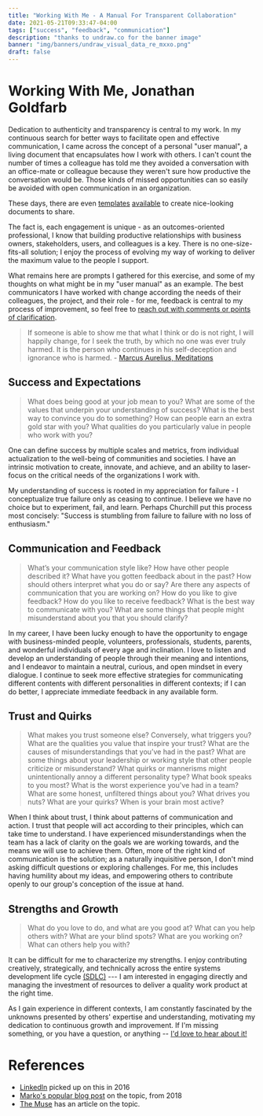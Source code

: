 ```yaml
---
title: "Working With Me - A Manual For Transparent Collaboration"
date: 2021-05-21T09:33:47-04:00
tags: ["success", "feedback", "communication"]
description: "thanks to undraw.co for the banner image"
banner: "img/banners/undraw_visual_data_re_mxxo.png"
draft: false
---
```



# Working With Me, Jonathan Goldfarb

Dedication to authenticity and transparency is central to my work.
In my continuous search for better ways to facilitate open and effective communication, I came across the concept of a personal "user manual", a living document that encapsulates how I work with others.
I can't count the number of times a colleague has told me they avoided a conversation with an office-mate or colleague because they weren't sure how productive the conversation would be.
Those kinds of missed opportunities can so easily be avoided with open communication in an organization.

These days, there are even [templates](https://docs.google.com/document/d/1IZwTwEpHzo4KHa5Lxgc0fOCkJqpYH59YWBkZI1K3JVo/edit) [available](https://www.manualof.me) to create nice-looking documents to share.

The fact is, each engagement is unique - as an outcomes-oriented professional, I know that building productive relationships with business owners, stakeholders, users, and colleagues is a key.
There is no one-size-fits-all solution; I enjoy the process of evolving my way of working to deliver the maximum value to the people I support.

What remains here are prompts I gathered for this exercise, and some of my thoughts on what might be in my "user manual" as an example.
The best communicators I have worked with change according the needs of their colleagues, the project, and their role - for me, feedback is central to my process of improvement, so feel free to [reach out with comments or points of clarification](mailto:jgoldfar@gmail.com).

> If someone is able to show me that what I think or do is not right, I will happily change, for I seek the truth, by which no one was ever truly harmed. It is the person who continues in his self-deception and ignorance who is harmed. - [Marcus Aurelius, Meditations](https://www.goodreads.com/work/quotes/31010)

## Success and Expectations

> What does being good at your job mean to you? What are some of the values that underpin your understanding of success? What is the best way to convince you do to something? How can people earn an extra gold star with you? What qualities do you particularly value in people who work with you?

One can define success by multiple scales and metrics, from individual actualization to the well-being of communities and societies.
I have an intrinsic motivation to create, innovate, and achieve, and an ability to laser-focus on the critical needs of the organizations I work with.

My understanding of success is rooted in my appreciation for failure - I conceptualize true failure only as ceasing to continue.
I believe we have no choice but to experiment, fail, and learn.
Perhaps Churchill put this process most concisely: "Success is stumbling from failure to failure with no loss of enthusiasm."


## Communication and Feedback

> What’s your communication style like? How have other people described it? What have you gotten feedback about in the past? How should others interpret what you do or say? Are there any aspects of communication that you are working on? How do you like to give feedback? How do you like to receive feedback? What is the best way to communicate with you? What are some things that people might misunderstand about you that you should clarify?


In my career, I have been lucky enough to have the opportunity to engage with business-minded people, volunteers, professionals, students, parents, and wonderful individuals of every age and inclination.
I love to listen and develop an understanding of people through their meaning and intentions, and I endeavor to maintain a neutral, curious, and open mindset in every dialogue.
I continue to seek more effective strategies for communicating different contents with different personalities in different contexts; if I can do better, I appreciate immediate feedback in any available form.


## Trust and Quirks

> What makes you trust someone else? Conversely, what triggers you? What are the qualities you value that inspire your trust? What are the causes of misunderstandings that you’ve had in the past? What are some things about your leadership or working style that other people criticize or misunderstand? What quirks or mannerisms might unintentionally annoy a different personality type? What book speaks to you most? What is the worst experience you've had in a team? What are some honest, unfiltered things about you? What drives you nuts? What are your quirks? When is your brain most active?

When I think about trust, I think about patterns of communication and action.
I trust that people will act according to their principles, which can take time to understand.
I have experienced misunderstandings when the team has a lack of clarity on the goals we are working towards, and the means we will use to achieve them.
Often, more of the right kind of communication is the solution; as a naturally inquisitive person, I don't mind asking difficult questions or exploring challenges.
For me, this includes having humility about my ideas, and empowering others to contribute openly to our group's conception of the issue at hand.


## Strengths and Growth
> What do you love to do, and what are you good at? What can you help others with?
> What are your blind spots? What are you working on? What can others help you with?

It can be difficult for me to characterize my strengths.
I enjoy contributing creatively, strategically, and technically across the entire systems development life cycle [(SDLC)](https://en.wikipedia.org/wiki/Systems_development_life_cycle) --- I am interested in engaging directly and managing the investment of resources to deliver a quality work product at the right time.

As I gain experience in different contexts, I am constantly fascinated by the
unknowns presented by others' expertise and understanding, motivating my dedication to continuous growth and improvement.
If I'm missing something, or you have a question, or anything -- [I'd love to hear about it!](mailto:jgoldfar@gmail.com)

# References
- [LinkedIn](https://www.linkedin.com/pulse/do-you-have-user-manual-your-team-polly-chandler/) picked up on this in 2016
- [Marko's popular blog post](https://medium.com/swlh/user-manual-to-me-92c8ce68f960) on the topic, from 2018
- [The Muse](https://www.themuse.com/advice/how-to-be-a-better-leader-manager-user-manual) has an article on the topic.

